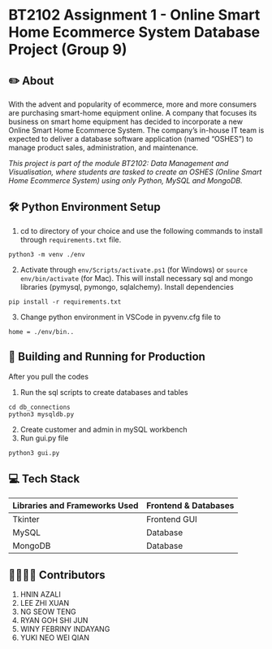 # BT2102 Assignment 1 - Online Smart Home Ecommerce System Database Project (Group 9)

## ✏️ About 
With the advent and popularity of ecommerce, more and more consumers are purchasing smart-home equipment  online. A company that focuses its business on smart home equipment has decided to incorporate a new Online Smart  Home Ecommerce System. The company’s in-house IT team is expected to deliver a database software application  (named “OSHES”) to manage product sales, administration, and maintenance.  

_This project is part of the module BT2102: Data Management and Visualisation, where students are tasked to create an OSHES (Online Smart Home Ecommerce System) using only Python, MySQL and MongoDB._

## 🛠️ Python Environment Setup
1. cd to directory of your choice and use the following commands to install through `requirements.txt` file. 
```
python3 -m venv ./env
```
2. Activate through `env/Scripts/activate.ps1` (for Windows) or `source env/bin/activate` (for Mac). This will install necessary sql and mongo libraries (pymysql, pymongo, sqlalchemy). Install dependencies
```
pip install -r requirements.txt
```
3. Change python environment in VSCode in pyvenv.cfg file to
```
home = ./env/bin..
```

## 🚀 Building and Running for Production

After you pull the codes
1. Run the sql scripts to create databases and tables
``` 
cd db_connections
python3 mysqldb.py
```
2. Create customer and admin in mySQL workbench
3. Run gui.py file 
```
python3 gui.py
```

## 💻 Tech Stack
| Libraries and Frameworks Used  | Frontend & Databases |
| ------------- | ------------- |
| Tkinter  | 	Frontend GUI |
| MySQL  | Database |
| MongoDB  | Database |

## 👨‍💻👩‍💻 Contributors
1. HNIN AZALI
2. LEE ZHI XUAN
3. NG SEOW TENG
4. RYAN GOH SHI JUN
5. WINY FEBRINY INDAYANG
6. YUKI NEO WEI QIAN
